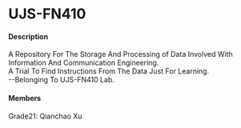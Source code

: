 # UJS-FN410

#### Description
A Repository For The Storage And Processing of Data Involved With Information And Communication Engineering.  
A Trial To Find Instructions From The Data Just For Learning.  
--Belonging To UJS-FN410 Lab.  

#### Members
Grade21: Qianchao Xu
